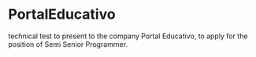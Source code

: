 # PortalEducativo
technical test to present to the company Portal Educativo, to apply for the position of Semi Senior Programmer.
